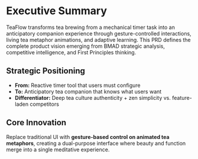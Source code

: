 # Executive Summary

TeaFlow transforms tea brewing from a mechanical timer task into an anticipatory companion experience through gesture-controlled interactions, living tea metaphor animations, and adaptive learning. This PRD defines the complete product vision emerging from BMAD strategic analysis, competitive intelligence, and First Principles thinking.

## Strategic Positioning
- **From:** Reactive timer tool that users must configure
- **To:** Anticipatory tea companion that knows what users want
- **Differentiator:** Deep tea culture authenticity + zen simplicity vs. feature-laden competitors

## Core Innovation
Replace traditional UI with **gesture-based control on animated tea metaphors**, creating a dual-purpose interface where beauty and function merge into a single meditative experience.
